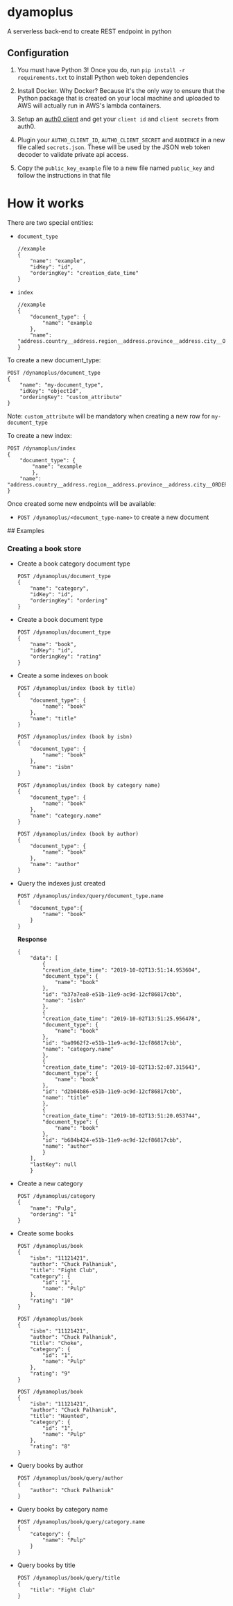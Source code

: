 # dyamoplus
A serverless back-end to create REST endpoint in python

## Configuration

1. You must have Python 3! Once you do, run `pip install -r requirements.txt` to install Python web token dependencies

2. Install Docker. Why Docker? Because it's the only way to ensure that the Python package that is
   created on your local machine and uploaded to AWS will actually run in AWS's lambda containers. 

2. Setup an [auth0 client](https://auth0.com/docs/clients) and get your `client id` and `client secrets` from auth0.

3. Plugin your `AUTH0_CLIENT_ID`, `AUTH0_CLIENT_SECRET` and `AUDIENCE` in a new file called `secrets.json`. These will be used by the JSON web token decoder to validate private api access.

4. Copy the `public_key_example` file to a new file named `public_key` and follow the instructions in that file

# How it works

There are two special entities:

- `document_type`
    ```
    //example
    {
        "name": "example",
        "idKey": "id",
        "orderingKey": "creation_date_time"
    }
    ```
- `index`
    ```
    //example
    {
        "document_type": {
            "name": "example
        },
        "name": "address.country__address.region__address.province__address.city__ORDER_BY__creation_date_time"
    }
    ```

To create a new document_type: 

```
POST /dynamoplus/document_type
{
    "name": "my-document_type",
    "idKey": "objectId",
    "orderingKey": "custom_attribute"
}
```

Note: `custom_attribute` will be mandatory when creating a new row for `my-document_type`

To create a new index:
```
POST /dynamoplus/index
{
    "document_type": {
        "name": "example
        },
    "name": "address.country__address.region__address.province__address.city__ORDER_BY__creation_date_time"
}
```

Once created some new endpoints will be available:
- `POST /dynamoplus/<document_type-name>` to create a new document

## Examples

### Creating a book store

- Create a book category document type

    ```
    POST /dynamoplus/document_type
    {
        "name": "category",
        "idKey": "id",
        "orderingKey": "ordering"
    }
    ```

- Create a book document type

    ```
    POST /dynamoplus/document_type
    {
        "name": "book",
        "idKey": "id",
        "orderingKey": "rating"
    }
    ```
- Create a some indexes on book
    
    ```
    POST /dynamoplus/index (book by title)
    {
        "document_type": {
            "name": "book"
        },
        "name": "title"
    }
    ```
    ```
    POST /dynamoplus/index (book by isbn)
    {
        "document_type": {
            "name": "book"
        },
        "name": "isbn"
    }
    ```
    ```
    POST /dynamoplus/index (book by category name)
    {
        "document_type": {
            "name": "book"
        },
        "name": "category.name"
    }
    ```
    ```
    POST /dynamoplus/index (book by author)
    {
        "document_type": {
            "name": "book"
        },
        "name": "author"
    }
    ```
- Query the indexes just created
    ```
    POST /dynamoplus/index/query/document_type.name
    {
	    "document_type":{
		    "name": "book"
	    }
    }
    ```
    **Response**
    ```
    {
        "data": [
            {
            "creation_date_time": "2019-10-02T13:51:14.953604",
            "document_type": {
                "name": "book"
            },
            "id": "b37a7ea8-e51b-11e9-ac9d-12cf86817cbb",
            "name": "isbn"
            },
            {
            "creation_date_time": "2019-10-02T13:51:25.956478",
            "document_type": {
                "name": "book"
            },
            "id": "ba0962f2-e51b-11e9-ac9d-12cf86817cbb",
            "name": "category.name"
            },
            {
            "creation_date_time": "2019-10-02T13:52:07.315643",
            "document_type": {
                "name": "book"
            },
            "id": "d2b04b86-e51b-11e9-ac9d-12cf86817cbb",
            "name": "title"
            },
            {
            "creation_date_time": "2019-10-02T13:51:20.053744",
            "document_type": {
                "name": "book"
            },
            "id": "b684b424-e51b-11e9-ac9d-12cf86817cbb",
            "name": "author"
            }
        ],
        "lastKey": null
        }
    ```

- Create a new category
    ```
    POST /dynamoplus/category
    {
        "name": "Pulp",
        "ordering": "1"
    }
    ```
- Create some books
    ```
    POST /dynamoplus/book
    {
        "isbn": "11121421",
        "author": "Chuck Palhaniuk",
        "title": "Fight Club",
        "category": {
            "id": "1",
            "name": "Pulp"
        },
        "rating": "10"
    }
    ```
    ```
    POST /dynamoplus/book
    {
        "isbn": "11121421",
        "author": "Chuck Palhaniuk",
        "title": "Choke",
        "category": {
            "id": "1",
            "name": "Pulp"
        },
        "rating": "9"
    }
    ```
    ```
    POST /dynamoplus/book
    {
        "isbn": "11121421",
        "author": "Chuck Palhaniuk",
        "title": "Haunted",
        "category": {
            "id": "1",
            "name": "Pulp"
        },
        "rating": "8"
    }
    ```
- Query books by author
    ```
    POST /dynamoplus/book/query/author
    {
        "author": "Chuck Palhaniuk"
    }
    ```
- Query books by category name
    ```
    POST /dynamoplus/book/query/category.name
    {
        "category": {
            "name": "Pulp"
        }
    }
    ```
- Query books by title
    ```
    POST /dynamoplus/book/query/title
    {
        "title": "Fight Club"
    }
    ```